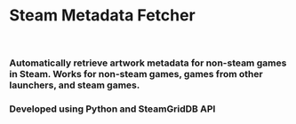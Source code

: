 # Steam Metadata Fetcher
<br>

### Automatically retrieve artwork metadata for non-steam games in Steam. Works for non-steam games, games from other launchers, and steam games.

### Developed using Python and SteamGridDB API 